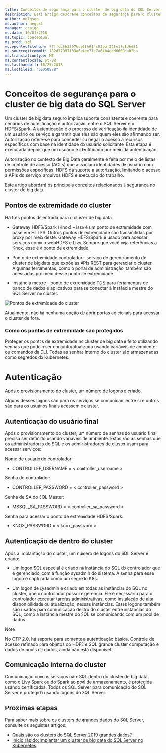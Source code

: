 ```yaml
---
title: Conceitos de segurança para o cluster de big data do SQL Server | Microsoft Docs
description: Este artigo descreve conceitos de segurança para o cluster de big data do SQL Server de 2019.
author: nelgson
ms.author: negust
manager: craigg
ms.date: 10/01/2018
ms.topic: conceptual
ms.prod: sql
ms.openlocfilehash: 77ffea6b2507bde65b914c52eaf225e1fd1dbd31
ms.sourcegitcommit: 182d77997133a6e4ee71e7a64b4eed6609da0fba
ms.translationtype: MT
ms.contentlocale: pt-BR
ms.lasthandoff: 10/25/2018
ms.locfileid: "50050878"
---
```

# <a name="security-concepts-for-sql-server-big-data-cluster"></a>Conceitos de segurança para o cluster de big data do SQL Server

Um cluster de big data seguro implica suporte consistente e coerente para cenários de autenticação e autorização, entre o SQL Server e o HDFS/Spark. A autenticação é o processo de verificação da identidade de um usuário ou serviço e garantir que eles são quem eles são afirmando ser. Autorização refere-se para conceder ou negar o acesso a recursos específicos com base na identidade do usuário solicitante. Esta etapa é executada depois que um usuário é identificado por meio da autenticação.

Autorização no contexto de Big Data geralmente é feita por meio de listas de controle de acesso (ACLs) que associam identidades de usuário com permissões específicas. HDFS dá suporte a autorização, limitando o acesso a APIs do serviço, arquivos HDFS e execução do trabalho.

Este artigo abordará os principais conceitos relacionados à segurança no cluster de big data.

## <a name="cluster-endpoints"></a>Pontos de extremidade do cluster

Há três pontos de entrada para o cluster de big data

* Gateway HDFS/Spark (Knox) – isso é um ponto de extremidade com base em HTTPS. Outros pontos de extremidade são transmitidas por proxy por meio deste. Gateway HDFS/Spark é usado para acessar serviços como o webHDFS e Livy. Sempre que você veja referências a Knox, esse é o ponto de extremidade.

* Ponto de extremidade controlador – serviço de gerenciamento de cluster de big data que expõe as APIs REST para gerenciar o cluster. Algumas ferramentas, como o portal de administração, também são acessadas por meio desse ponto de extremidade.

* Instância mestre - ponto de extremidade TDS para ferramentas de banco de dados e aplicativos para se conectar à instância mestre do SQL Server no cluster.

![Pontos de extremidade do cluster](media/concept-security/cluster_endpoints.png)

Atualmente, não há nenhuma opção de abrir portas adicionais para acessar o cluster de fora.

### <a name="how-endpoints-are-secured"></a>Como os pontos de extremidade são protegidos

Proteger os pontos de extremidade no cluster de big data é feito utilizando senhas que podem ser conjunto/atualizada usando variáveis de ambiente ou comandos da CLI. Todas as senhas interno do cluster são armazenadas como segredos do Kubernetes.  

# <a name="authentication"></a>Autenticação

Após o provisionamento do cluster, um número de logons é criado.

Alguns desses logons são para os serviços se comunicam entre si e outros são para os usuários finais acessem o cluster.

## <a name="end-user-authentication"></a>Autenticação do usuário final
Após o provisionamento do cluster, um número de senhas do usuário final precisa ser definido usando variáveis de ambiente. Estas são as senhas que os administradores do SQL e os administradores de cluster usam para acessar serviços:

Nome de usuário do controlador:
 + CONTROLLER_USERNAME = < controller_username >

Senha do controlador:  
 + CONTROLLER_PASSWORD = < controller_password >

Senha de SA do SQL Master: 
 + MSSQL_SA_PASSWORD = < controller_sa_password >

Senha para acessar o ponto de extremidade HDFS/Spark:
 + KNOX_PASSWORD = < knox_password >

## <a name="intra-cluster-authentication"></a>Autenticação de dentro do cluster

 Após a implantação do cluster, um número de logons do SQL Server é criado:

* Um logon SQL especial é criado na instância do SQL do controlador que é gerenciado, com a função sysadmin do sistema. A senha para esse logon é capturada como um segredo K8s.

* Um logon de sysadmin é criado em todas as instâncias do SQL no cluster, que o controlador possui e gerencia. Ele é necessário para o controlador executar tarefas administrativas, como instalação de alta disponibilidade ou atualização, nessas instâncias. Esses logons também são usados para comunicação dentro do cluster entre instâncias do SQL, como a instância mestre do SQL se comunicando com um pool de dados.

> [!NOTE]
> No CTP 2.0, há suporte para somente a autenticação básica. Controle de acesso refinado para objetos do HDFS e SQL grande cluster computação e dados de pools de dados, ainda não está disponível.

## <a name="intra-cluster-communication"></a>Comunicação interna do cluster

Comunicação com os serviços não-SQL dentro do cluster de big data, como o Livy Spark ou do Spark ao pool de armazenamento, é protegida usando certificados. Todos os SQL Server para comunicação do SQL Server é protegida usando logons do SQL Server.

## <a name="next-steps"></a>Próximas etapas

Para saber mais sobre os clusters de grandes dados do SQL Server, consulte os seguintes artigos:

- [Quais são os clusters do SQL Server 2019 grandes dados?](big-data-cluster-overview.md)
- [Início rápido: Implantar um cluster de big data do SQL Server no Kubernetes](quickstart-big-data-cluster-deploy.md)
